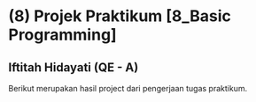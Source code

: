 # (8) Projek Praktikum [8_Basic Programming]
## Iftitah Hidayati (QE - A)
Berikut merupakan hasil project dari pengerjaan tugas praktikum.
